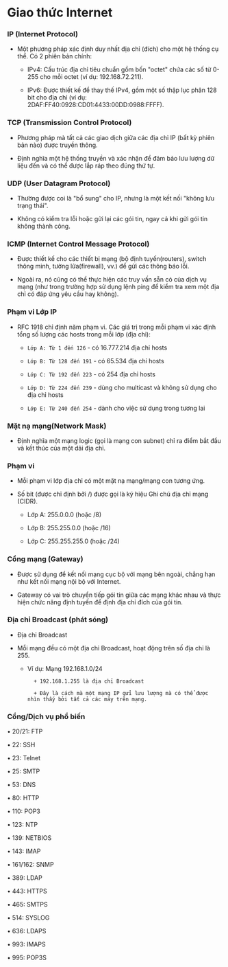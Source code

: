 # Giao thức Internet

### IP (Internet Protocol)

- Một phương pháp xác định duy nhất địa chỉ (đích) cho một hệ thống cụ thể. Có 2 phiên bản chính: 
    
   	+ IPv4: Cấu trúc địa chỉ tiêu chuẩn gồm bốn "octet" chứa các số từ 0-255 cho mỗi octet (ví dụ: 192.168.72.211). 
    
   	+ IPv6: Được thiết kế để thay thế IPv4, gồm một số thập lục phân 128 bit cho địa chỉ (ví dụ: 2DAF:FF40:0928:CD01:4433:00DD:0988:FFFF). 

### TCP (Transmission Control Protocol) 

- Phương pháp mà tất cả các giao dịch giữa các địa chỉ IP (bất kỳ phiên bản nào) được truyền thông. 

- Định nghĩa một hệ thống truyền và xác nhận để đảm bảo lưu lượng dữ liệu đến và có thể được lắp ráp theo đúng thứ tự. 

### UDP (User Datagram Protocol)

- Thường được coi là "bổ sung" cho IP, nhưng là một kết nối "không lưu trạng thái".  
              
- Không có kiểm tra lỗi hoặc gửi lại các gói tin, ngay cả khi gửi gói tin không thành công.

### ICMP (Internet Control Message Protocol)  

- Được thiết kế cho các thiết bị mạng (bộ định tuyến(routers), switch thông minh, tường lửa(firewall), vv.) để gửi các thông báo lỗi. 

- Ngoài ra, nó cũng có thể thực hiện các truy vấn sẵn có của dịch vụ mạng (như trong trường hợp sử dụng lệnh ping để kiểm tra xem một địa chỉ có đáp ứng yêu cầu hay không).

### Phạm vi Lớp IP 

- RFC 1918 chỉ định năm phạm vi. Các giá trị trong mỗi phạm vi xác định tổng số lượng các hosts trong mỗi lớp (địa chỉ):  
       
   	+ `Lớp A: Từ 1 đến 126`   - có 16.777.214 địa chỉ hosts

   	+ `Lớp B: Từ 128 đến 191` - có 65.534 địa chỉ hosts 

   	+ `Lớp C: Từ 192 đến 223` - có 254 địa chỉ hosts

   	+ `Lớp D: Từ 224 đến 239` - dùng cho multicast và không sử dụng cho địa chỉ hosts 
       
   	+ `Lớp E: Từ 240 đến 254` - dành cho việc sử dụng trong tương lai

### Mặt nạ mạng(Network Mask)

- Định nghĩa một mạng logic (gọi là mạng con subnet) chỉ ra điểm bắt đầu và kết thúc của một dải địa chỉ. 

### Phạm vi  

- Mỗi phạm vi lớp địa chỉ có một mặt nạ mạng/mạng con tương ứng.  

- Số bit (được chỉ định bởi /) được gọi là ký hiệu Ghi chú địa chỉ mạng (CIDR).  
   
    + Lớp A: 255.0.0.0 (hoặc /8)  
    
    + Lớp B: 255.255.0.0 (hoặc /16)  
   
    + Lớp C: 255.255.255.0 (hoặc /24) 

### Cổng mạng (Gateway)  

- Được sử dụng để kết nối mạng cục bộ với mạng bên ngoài, chẳng hạn như kết nối mạng nội bộ với Internet. 

- Gateway có vai trò chuyển tiếp gói tin giữa các mạng khác nhau và thực hiện chức năng định tuyến để định địa chỉ đích của gói tin. 

### Địa chỉ Broadcast (phát sóng) 

- Địa chỉ Broadcast  

- Mỗi mạng đều có một địa chỉ Broadcast, hoạt động trên số địa chỉ là 255.  
   
   	+ Ví dụ: Mạng 192.168.1.0/24

          	+ 192.168.1.255 là địa chỉ Broadcast

           	+ Đây là cách mà một mạng IP gửi lưu lượng mà có thể được nhìn thấy bởi tất cả các máy trên mạng.

### Cổng/Dịch vụ phổ biến

• 20/21: FTP

• 22: SSH

• 23: Telnet

• 25: SMTP

• 53: DNS

• 80: HTTP

• 110: POP3

• 123: NTP

• 139: NETBIOS

• 143: IMAP

• 161/162: SNMP

• 389: LDAP 

• 443: HTTPS

• 465: SMTPS

• 514: SYSLOG

• 636: LDAPS

• 993: IMAPS 

• 995: POP3S